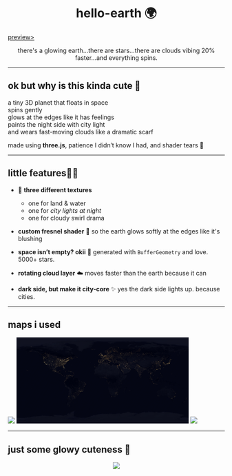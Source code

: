 <h1 align="center">hello-earth 🌍</h1>

[preview>](https://ananyatiwari05.github.io/earth-fx)

<p align="center">there's a glowing earth...there are stars...there are clouds vibing 20% faster...and everything spins.</p>

---

## ok but why is this kinda cute 🤍

a tiny 3D planet that floats in space  
spins gently  
glows at the edges like it has feelings  
paints the night side with city light  
and wears fast-moving clouds like a dramatic scarf

made using **three.js**, patience I didn’t know I had, and shader tears 🎀

---

##  little features🫶🏻

- 🎨 **three different textures**  
  - one for land & water  
  - one for *city lights at night*  
  - one for cloudy swirl drama

- **custom fresnel shader**  🌈 
  so the earth glows softly at the edges like it's blushing

- **space isn’t empty? okii**  🌌
  generated with `BufferGeometry` and love. 5000+ stars.

- **rotating cloud layer**  ☁️
  moves faster than the earth because it can

- **dark side, but make it city-core**  ✨
  yes the dark side lights up. because cities.

---

## maps i used
<img src="./earthmap4k.jpg" width="400"/>
<img src="./earthlights4k.jpg" width="400"/>
<img src="./earthclouds4k.jpg" width="400"/>

---

## just some glowy cuteness 🤍

<p align="center">
  <img src="https://files.catbox.moe/3xq0i4.gif" width="400" />
</p>



